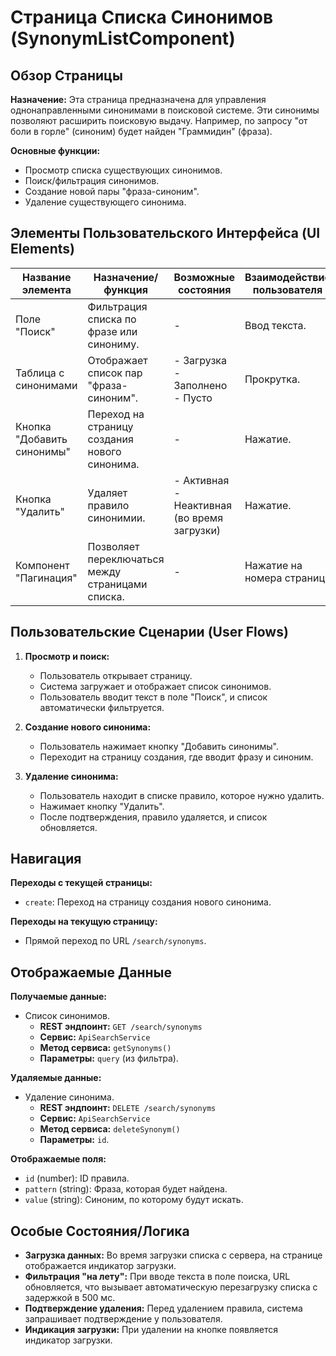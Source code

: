 # Страница Списка Синонимов (SynonymListComponent)

## Обзор Страницы

**Назначение:** Эта страница предназначена для управления однонаправленными синонимами в поисковой системе. Эти синонимы позволяют расширить поисковую выдачу. Например, по запросу "от боли в горле" (синоним) будет найден "Граммидин" (фраза).

**Основные функции:**
-   Просмотр списка существующих синонимов.
-   Поиск/фильтрация синонимов.
-   Создание новой пары "фраза-синоним".
-   Удаление существующего синонима.

## Элементы Пользовательского Интерфейса (UI Elements)

| Название элемента | Назначение/функция | Возможные состояния | Взаимодействие пользователя |
| --- | --- | --- | --- |
| Поле "Поиск" | Фильтрация списка по фразе или синониму. | - | Ввод текста. |
| Таблица с синонимами | Отображает список пар "фраза-синоним". | - Загрузка<br>- Заполнено<br>- Пусто | Прокрутка. |
| Кнопка "Добавить синонимы" | Переход на страницу создания нового синонима. | - | Нажатие. |
| Кнопка "Удалить" | Удаляет правило синонимии. | - Активная<br>- Неактивная (во время загрузки) | Нажатие. |
| Компонент "Пагинация" | Позволяет переключаться между страницами списка. | - | Нажатие на номера страниц. |

## Пользовательские Сценарии (User Flows)

1.  **Просмотр и поиск:**
    -   Пользователь открывает страницу.
    -   Система загружает и отображает список синонимов.
    -   Пользователь вводит текст в поле "Поиск", и список автоматически фильтруется.

2.  **Создание нового синонима:**
    -   Пользователь нажимает кнопку "Добавить синонимы".
    -   Переходит на страницу создания, где вводит фразу и синоним.

3.  **Удаление синонима:**
    -   Пользователь находит в списке правило, которое нужно удалить.
    -   Нажимает кнопку "Удалить".
    -   После подтверждения, правило удаляется, и список обновляется.

## Навигация

**Переходы с текущей страницы:**
-   `create`: Переход на страницу создания нового синонима.

**Переходы на текущую страницу:**
-   Прямой переход по URL `/search/synonyms`.

## Отображаемые Данные

**Получаемые данные:**
-   Список синонимов.
    -   **REST эндпоинт:** `GET /search/synonyms`
    -   **Сервис:** `ApiSearchService`
    -   **Метод сервиса:** `getSynonyms()`
    -   **Параметры:** `query` (из фильтра).

**Удаляемые данные:**
-   Удаление синонима.
    -   **REST эндпоинт:** `DELETE /search/synonyms`
    -   **Сервис:** `ApiSearchService`
    -   **Метод сервиса:** `deleteSynonym()`
    -   **Параметры:** `id`.

**Отображаемые поля:**
-   `id` (number): ID правила.
-   `pattern` (string): Фраза, которая будет найдена.
-   `value` (string): Синоним, по которому будут искать.

## Особые Состояния/Логика

-   **Загрузка данных:** Во время загрузки списка с сервера, на странице отображается индикатор загрузки.
-   **Фильтрация "на лету":** При вводе текста в поле поиска, URL обновляется, что вызывает автоматическую перезагрузку списка с задержкой в 500 мс.
-   **Подтверждение удаления:** Перед удалением правила, система запрашивает подтверждение у пользователя.
-   **Индикация загрузки:** При удалении на кнопке появляется индикатор загрузки.
